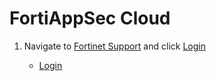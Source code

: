 # FortiAppSec Cloud

1. Navigate to [Fortinet Support](https://support.fortinet.com) and click [Login](login.png)

   - [Login](support-fortinet-com-login.png)

